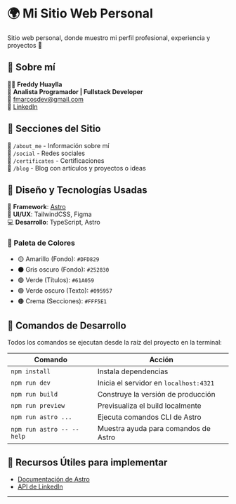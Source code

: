 # 🌍 Mi Sitio Web Personal

Sitio web personal, donde muestro mi perfil profesional, experiencia y proyectos 🚀

## 📌 Sobre mí

👨‍💻 **Freddy Huaylla**  
💼 **Analista Programador | Fullstack Developer**  
📧 [fmarcosdev@gmail.com](mailto:fmarcosdev@gmail.com)  
🔗 [LinkedIn](https://www.linkedin.com/in/freddymhs/)  

## 📂 Secciones del Sitio

🔹 `/about_me` - Información sobre mí  
🔹 `/social` - Redes sociales  
🔹 `/certificates` - Certificaciones  
🔹 `/blog` - Blog con artículos y proyectos o ideas

## 🎨 Diseño y Tecnologías Usadas

🌟 **Framework**: [Astro](https://astro.build/)  
🎨 **UI/UX**: TailwindCSS, Figma  
💻 **Desarrollo**: TypeScript, Astro

### 🎨 Paleta de Colores
- 🟡 Amarillo (Fondo): `#DFD829`
- ⚫ Gris oscuro (Fondo): `#252830`
- 🟢 Verde (Títulos): `#61A059`
- 🟢 Verde oscuro (Texto): `#095957`
- 🟠 Crema (Secciones): `#FFF5E1`

## 🚀 Comandos de Desarrollo

Todos los comandos se ejecutan desde la raíz del proyecto en la terminal:

| Comando                   | Acción                                 |
| ------------------------- | -------------------------------------- |
| `npm install`             | Instala dependencias                   |
| `npm run dev`             | Inicia el servidor en `localhost:4321` |
| `npm run build`           | Construye la versión de producción     |
| `npm run preview`         | Previsualiza el build localmente       |
| `npm run astro ...`       | Ejecuta comandos CLI de Astro          |
| `npm run astro -- --help` | Muestra ayuda para comandos de Astro   |

## 📌 Recursos Útiles para implementar 
- [Documentación de Astro](https://docs.astro.build/en/getting-started/)
- [API de LinkedIn](https://www.youtube.com/watch?v=YJoof1kX_kQ)

---
